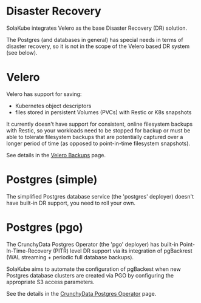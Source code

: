 # Disaster Recovery

SolaKube integrates Velero as the base Disaster Recovery (DR) solution.

The Postgres (and databases in general) has special needs in terms of disaster recovery, so it is not in the scope of the Velero based DR system (see below).

# Velero

Velero has support for saving: 
- Kubernetes object descriptors
- files stored in persistent Volumes (PVCs) with Restic or K8s snapshots

It currently doesn't have support for consistent, online filesystem backups with Restic, so your workloads need to be stopped for backup or must be able to tolerate filesystem backups that are potentially captured over a longer period of time (as opposed to point-in-time filesystem snapshots).

See details in the [Velero Backups](velero-backups.md) page.

# Postgres (simple)

The simplified Postgres database service (the 'postgres' deployer) doesn't have built-in DR support, you need to roll your own.

# Postgres (pgo)

The CrunchyData Postgres Operator (the 'pgo' deployer) has built-in Point-In-Time-Recovery (PITR) level DR support via its integration of pgBackrest (WAL streaming + periodic full database backups).

SolaKube aims to automate the configuration of pgBackest when new Postgres database clusters are created via PGO by configuring the appropriate S3 access parameters.
 
See the details in the [CrunchyData Postgres Operator](postgres-crunchy.md) page. 
